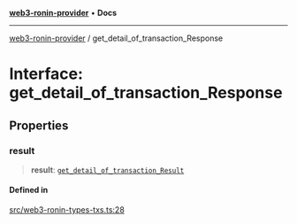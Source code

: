 [**web3-ronin-provider**](../README.md) • **Docs**

***

[web3-ronin-provider](../globals.md) / get\_detail\_of\_transaction\_Response

# Interface: get\_detail\_of\_transaction\_Response

## Properties

### result

> **result**: [`get_detail_of_transaction_Result`](get_detail_of_transaction_Result.md)

#### Defined in

[src/web3-ronin-types-txs.ts:28](https://github.com/chuacw/web3-ronin-provider/blob/e9318161fb5ce839bfa5a7cd824e9be03b129c7e/src/web3-ronin-types-txs.ts#L28)
